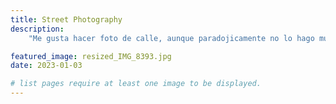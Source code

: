 ```yaml
---
title: Street Photography
description: 
    "Me gusta hacer foto de calle, aunque paradojicamente no lo hago muy seguido."

featured_image: resized_IMG_8393.jpg
date: 2023-01-03

# list pages require at least one image to be displayed.
---
```

